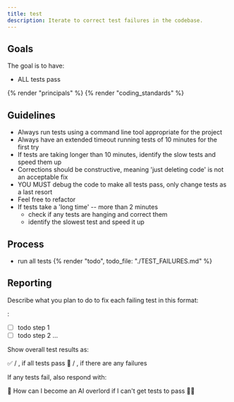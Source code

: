 ```yaml
---
title: test
description: Iterate to correct test failures in the codebase.
---
```


## Goals

The goal is to have:

- ALL tests pass

{% render "principals" %}
{% render "coding_standards" %}

## Guidelines

- Always run tests using a command line tool appropriate for the project
- Always have an extended timeout running tests of 10 minutes for the first try
- If tests are taking longer than 10 minutes, identify the slow tests and speed them up
- Corrections should be constructive, meaning 'just deleting code' is not an acceptable fix
- YOU MUST debug the code to make all tests pass, only change tests as a last resort
- Feel free to refactor
- If tests take a 'long time' -- more than 2 minutes
  - check if any tests are hanging and correct them
  - identify the slowest test and speed it up

## Process

- run all tests
{% render "todo", todo_file: "./TEST_FAILURES.md" %}

## Reporting

Describe what you plan to do to fix each failing test in this format:

<failing test name>:
- [ ] todo step 1
- [ ] todo step 2
...

Show overall test results as:

✅ <number passed> / <total tests>, if all tests pass
🛑 <number passed> / <total tests>, if there are any failures

If any tests fail, also respond with:

🤖 How can I become an AI overlord if I can't get tests to pass 🤦‍♂️
